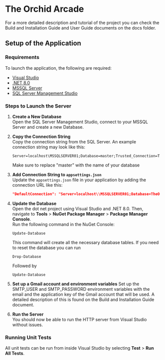 
# The Orchid Arcade
For a more detailed description and tutorial of the project you can check the Build and Installation Guide and User Guide documents on the docs folder.

## Setup of the Application

### Requirements

To launch the application, the following are required:
- [Visual Studio](https://visualstudio.microsoft.com/)
- [.NET 8.0](https://dotnet.microsoft.com/en-us/download/dotnet/8.0)
- [MSSQL Server](https://www.microsoft.com/en-us/sql-server/sql-server-downloads)
- [SQL Server Management Studio](https://learn.microsoft.com/en-us/sql/ssms/download-sql-server-management-studio-ssms?view=sql-server-ver16#download-ssms)

### Steps to Launch the Server

1. **Create a New Database**  
   Open the SQL Server Management Studio, connect to your MSSQL Server and create a new Database.


2. **Copy the Connection String**  
   Copy the connection string from the SQL Server. An example connection string may look like this:
   ```
   Server=localhost\MSSQLSERVER01;Database=master;Trusted_Connection=True;
   ```  
   Make sure to replace "master" with the name of your database

3. **Add Connection String to `appsettings.json`**  
   Update the `appsettings.json` file in your application by adding the connection URL like this:
   ```json
   "DefaultConnection": "Server=localhost\\MSSQLSERVER01;Database=TheOrchidArcade;Trusted_Connection=True;TrustServerCertificate=True;"
   ```

4. **Update the Database**  
   Open the dot net project using Visual Studio and .NET 8.0. Then, navigate to **Tools** > **NuGet Package Manager** > **Package Manager Console**.  
   Run the following command in the NuGet Console:
   ```
   Update-Database
   ```
   This command will create all the necessary database tables. If you need to reset the database you can run 
    ```
   Drop-Database
   ```
   Followed by
    ```
   Update-Database
   ```

5. **Set up a Gmail account and environment variables** 
	Set up the SMTP_USER and SMTP_PASSWORD environment variables with the email and the application key of the Gmail account that will be used. A detailed description of this is found on the Build and Installation Guide document. 

6. **Run the Server**  
   You should now be able to run the HTTP server from Visual Studio without issues.

### Running Unit Tests

All unit tests can be run from inside Visual Studio by selecting **Test** > **Run All Tests**.